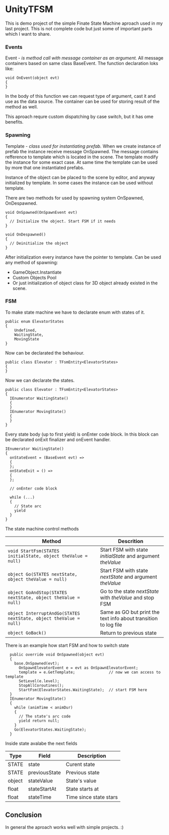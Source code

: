 # UnityTFSM

This is demo project of the simple Finate State Machine aproach used in my last project. This is not complete code but just some of important parts which I want to share.

### Events

Event - _is method call with message container as an argument._ All message containers based on same class BaseEvent. The function declaration loks like:

```
void OnEvent(object evt)
{
}
```

In the body of this function we can request type of argument, cast it and use as the data source. The container can be used for storing result of the method as well.

This aproach requre custom dispatching by case switch, but it has ome benefits.

### Spawning 

Template - _class used for instantiating prefab._ When we create instance of prefab the instance receive message OnSpawned. The message contains refference to template which is located in the scene. The template modify the instance for some exact case. At same time the template can be used by more that one instantiated prefabs.

Instance of the object can be placed to the scene by editor, and anyway initialized by template. In some cases the instance can be used without template.

There are two methods for used by spawning system OnSpawned, OnDespawned. 

```
void OnSpawned(OnSpawnEvent evt)
{
  // Initialize the object. Start FSM if it needs
}

void OnDespawned()
{
  // Deinitialize the object
}
```

After initialization every instance have the pointer to template. Can be used any method of spawning: 

- GameObject.Instantiate
- Custom Objects Pool
- Or just initialization of object class for 3D object already existed in the scene.



### FSM

To make state machine we have to declarate enum with states of it.

```
public enum ElevatorStates
{
    Undefined,
    WaitingState,
    MovingState
}
```

Now can be declarated the behaviour.

```
public class Elevator : TFsmEntity<ElevatorStates>
{
}
```

Now we can declarate the states.

```
public class Elevator : TFsmEntity<ElevatorStates>
{
  IEnumerator WaitingState()
  {
  }
  IEnumerator MovingState()
  {
  }
}
```

Every state body (up to first yield) is onEnter code block. In this block can be declarated onExit finalizer and onEvent handler.

```
IEnumerator WaitingState()
{
  onStateEvent = (BaseEvent evt) =>
  {
  };
  onStateExit = () =>
  {
  };
  
  // onEnter code block
  
  while (...)
  {
    // State arc
    yield
  }
}
```

The state machine control methods

Method | Descrition
-------|-----------
```void StartFsm(STATES initialState, object theValue = null)```|Start FSM with state _initialState_ and argument _theValue_
```object Go(STATES nextState, object theValue = null)```|Start FSM with state _nextState_ and argument _theValue_
```object GoAndStop(STATES nextState, object theValue = null)```|Go to the state _nextState_ with _theValue_ and stop FSM
```object InterruptAndGo(STATES nextState, object theValue = null)```|Same as GO but print the text info about transition to log file
```object GoBack()```|Return to previous state

There is an example how start FSM and how to switch state

```
  public override void OnSpawned(object evt)
  {
    base.OnSpawned(evt);
      OnSpawnElevatorEvent e = evt as OnSpawnElevatorEvent;
      template = e.GetTemplate;               // now we can access to template
      SetLevel(e.level);
      StopAllCoroutines();
      StartFsm(ElevatorStates.WaitingState);  // start FSM here
  }
  IEnumerator MovingState()
  {
    while (animTime < animDur)
    {
      // The state's arc code
      yield return null;
    }
    Go(ElevatorStates.WaitingState);
  }
```

Inside state avalabe the next fields

Type|Field|Description
----|-----|-----------
STATE|state|Curent state
STATE|previousState|Previous state
object|stateValue|State's value 
float|stateStartAt|State starts at
float|stateTime|Time since state stars

## Conclusion

In general the aproach works well with simple projects. :)
